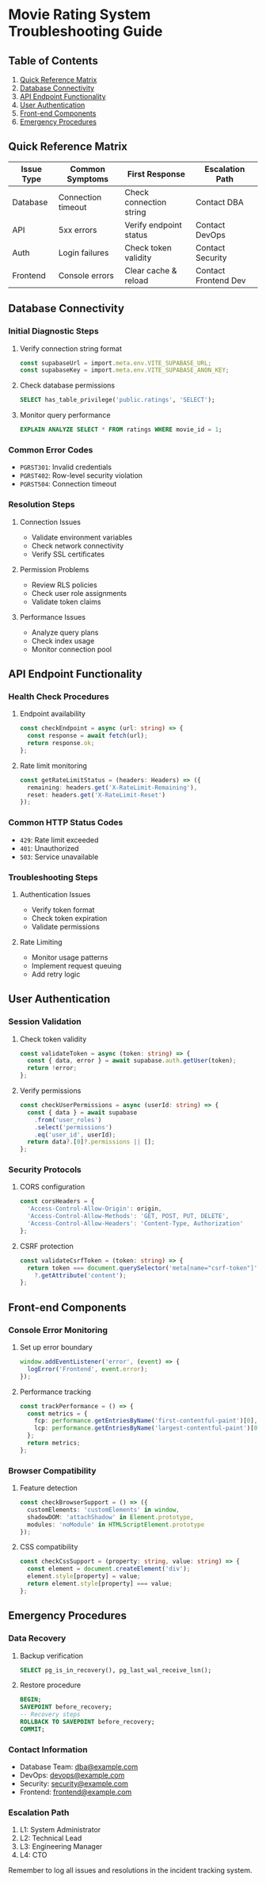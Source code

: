 # Movie Rating System Troubleshooting Guide

## Table of Contents
1. [Quick Reference Matrix](#quick-reference-matrix)
2. [Database Connectivity](#database-connectivity)
3. [API Endpoint Functionality](#api-endpoint-functionality)
4. [User Authentication](#user-authentication)
5. [Front-end Components](#front-end-components)
6. [Emergency Procedures](#emergency-procedures)

## Quick Reference Matrix

| Issue Type | Common Symptoms | First Response | Escalation Path |
|------------|----------------|----------------|-----------------|
| Database | Connection timeout | Check connection string | Contact DBA |
| API | 5xx errors | Verify endpoint status | Contact DevOps |
| Auth | Login failures | Check token validity | Contact Security |
| Frontend | Console errors | Clear cache & reload | Contact Frontend Dev |

## Database Connectivity

### Initial Diagnostic Steps
1. Verify connection string format
   ```typescript
   const supabaseUrl = import.meta.env.VITE_SUPABASE_URL;
   const supabaseKey = import.meta.env.VITE_SUPABASE_ANON_KEY;
   ```

2. Check database permissions
   ```sql
   SELECT has_table_privilege('public.ratings', 'SELECT');
   ```

3. Monitor query performance
   ```sql
   EXPLAIN ANALYZE SELECT * FROM ratings WHERE movie_id = 1;
   ```

### Common Error Codes
- `PGRST301`: Invalid credentials
- `PGRST402`: Row-level security violation
- `PGRST504`: Connection timeout

### Resolution Steps
1. Connection Issues
   - Validate environment variables
   - Check network connectivity
   - Verify SSL certificates

2. Permission Problems
   - Review RLS policies
   - Check user role assignments
   - Validate token claims

3. Performance Issues
   - Analyze query plans
   - Check index usage
   - Monitor connection pool

## API Endpoint Functionality

### Health Check Procedures
1. Endpoint availability
   ```typescript
   const checkEndpoint = async (url: string) => {
     const response = await fetch(url);
     return response.ok;
   };
   ```

2. Rate limit monitoring
   ```typescript
   const getRateLimitStatus = (headers: Headers) => ({
     remaining: headers.get('X-RateLimit-Remaining'),
     reset: headers.get('X-RateLimit-Reset')
   });
   ```

### Common HTTP Status Codes
- `429`: Rate limit exceeded
- `401`: Unauthorized
- `503`: Service unavailable

### Troubleshooting Steps
1. Authentication Issues
   - Verify token format
   - Check token expiration
   - Validate permissions

2. Rate Limiting
   - Monitor usage patterns
   - Implement request queuing
   - Add retry logic

## User Authentication

### Session Validation
1. Check token validity
   ```typescript
   const validateToken = async (token: string) => {
     const { data, error } = await supabase.auth.getUser(token);
     return !error;
   };
   ```

2. Verify permissions
   ```typescript
   const checkUserPermissions = async (userId: string) => {
     const { data } = await supabase
       .from('user_roles')
       .select('permissions')
       .eq('user_id', userId);
     return data?.[0]?.permissions || [];
   };
   ```

### Security Protocols
1. CORS configuration
   ```typescript
   const corsHeaders = {
     'Access-Control-Allow-Origin': origin,
     'Access-Control-Allow-Methods': 'GET, POST, PUT, DELETE',
     'Access-Control-Allow-Headers': 'Content-Type, Authorization'
   };
   ```

2. CSRF protection
   ```typescript
   const validateCsrfToken = (token: string) => {
     return token === document.querySelector('meta[name="csrf-token"]')
       ?.getAttribute('content');
   };
   ```

## Front-end Components

### Console Error Monitoring
1. Set up error boundary
   ```typescript
   window.addEventListener('error', (event) => {
     logError('Frontend', event.error);
   });
   ```

2. Performance tracking
   ```typescript
   const trackPerformance = () => {
     const metrics = {
       fcp: performance.getEntriesByName('first-contentful-paint')[0],
       lcp: performance.getEntriesByName('largest-contentful-paint')[0]
     };
     return metrics;
   };
   ```

### Browser Compatibility
1. Feature detection
   ```typescript
   const checkBrowserSupport = () => ({
     customElements: 'customElements' in window,
     shadowDOM: 'attachShadow' in Element.prototype,
     modules: 'noModule' in HTMLScriptElement.prototype
   });
   ```

2. CSS compatibility
   ```typescript
   const checkCssSupport = (property: string, value: string) => {
     const element = document.createElement('div');
     element.style[property] = value;
     return element.style[property] === value;
   };
   ```

## Emergency Procedures

### Data Recovery
1. Backup verification
   ```sql
   SELECT pg_is_in_recovery(), pg_last_wal_receive_lsn();
   ```

2. Restore procedure
   ```sql
   BEGIN;
   SAVEPOINT before_recovery;
   -- Recovery steps
   ROLLBACK TO SAVEPOINT before_recovery;
   COMMIT;
   ```

### Contact Information
- Database Team: dba@example.com
- DevOps: devops@example.com
- Security: security@example.com
- Frontend: frontend@example.com

### Escalation Path
1. L1: System Administrator
2. L2: Technical Lead
3. L3: Engineering Manager
4. L4: CTO

Remember to log all issues and resolutions in the incident tracking system.